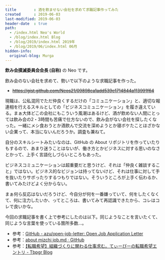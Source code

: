 ```yaml
---
title        : 酒を飲ませない会社を求めて求職記事作ってみた
created      : 2019-06-03
last-modified: 2019-06-03
header-date  : true
path:
  - /index.html Neo's World
  - /blog/index.html Blog
  - /blog/2019/index.html 2019年
  - /blog/2019/06/index.html 06月
hidden-info:
  original-blog: Murga
---
```


**飲み会撲滅委員会会長 (自称)** の Neo です。

飲み会のない会社を求めて、勢いで以下のような求職記事を作った。

- <del>https://gist.github.com/Neos21/09898ca1add539e1714844a113991f64</del>

現職は、公私混同でただ仲良くするだけの「コミュニケーション」と、適切な報連相を行えるスキルとしての「ビジネスコミュニケーション」を履き違えている。まぁ大体どこの会社にもこういう風潮はあるけど、酒が飲めない人間にとっては飲み会の2・3時間も苦痛で仕方ないので、飲み会がない会社を探したくなった。一緒にメシ食おうとか酒飲んで交流を深めようとか寝ボケたことほざかない企業って、本当にないんだろうか。調査も兼ねて。

自分のスキルシートみたいなのは、GitHub の About リポジトリを作っていたりもするので、あまり迷うことはないが、働き方とかビジネスに対する思いのなさとかって、上手く言語化しづらいところもあった。

ビジネスコミュニケーションは超重要だと思うけど、それは「仲良く雑談すること」ではない。ビジネス的なビジョンは持ってないけど、それは仕事に対して手を抜いたりサボったりするつもりではない。そういうところが上手く伝わるか、書いてみたけどよく分からない。

まぁ何ら反応はないだろうけど、今自分が何を一番嫌っていて、何をしたくなくて、何に注力したいか、ってところは、書いてみて再認識できたから、コレはコレで良いかな。

今回の求職記事を書く上で参考にしたのは以下。同じようなことを言いたくて、同じような言葉を使っている箇所多数…。

- 参考：[GitHub - azu/open-job-letter: Open Job Application Letter](https://github.com/azu/open-job-letter)
- 参考：[about mizchi job.md · GitHub](https://gist.github.com/mizchi/4e097923bb92399d03ced9da44f15cfa)
- 参考：[【転職希望】組織づくりに関わる仕事求む。てぃーびーの転職希望エントリ - Tbpgr Blog](http://tbpgr.hatenablog.com/entry/2018/10/21/230327)
